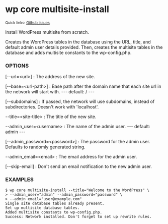 # wp core multisite-install

<small>Quick links: <a href="https://github.com/issues?q=is%3Aopen+label%3Acommand%3Acore-multisite-install+sort%3Aupdated-desc+org%3Awp-cli">Github issues</a></small>

Install WordPress multisite from scratch.

Creates the WordPress tables in the database using the URL, title, and
default admin user details provided. Then, creates the multisite tables
in the database and adds multisite constants to the wp-config.php.

### OPTIONS

[\--url=&lt;url&gt;]
: The address of the new site.

[\--base=&lt;url-path&gt;]
: Base path after the domain name that each site url in the network will start with.
\---
default: /
\---

[\--subdomains]
: If passed, the network will use subdomains, instead of subdirectories. Doesn't work with 'localhost'.

\--title=&lt;site-title&gt;
: The title of the new site.

\--admin_user=&lt;username&gt;
: The name of the admin user.
\---
default: admin
\---

[\--admin_password=&lt;password&gt;]
: The password for the admin user. Defaults to randomly generated string.

\--admin_email=&lt;email&gt;
: The email address for the admin user.

[\--skip-email]
: Don't send an email notification to the new admin user.

### EXAMPLES

    $ wp core multisite-install --title="Welcome to the WordPress" \
    > --admin_user="admin" --admin_password="password" \
    > --admin_email="user@example.com"
    Single site database tables already present.
    Set up multisite database tables.
    Added multisite constants to wp-config.php.
    Success: Network installed. Don't forget to set up rewrite rules.


